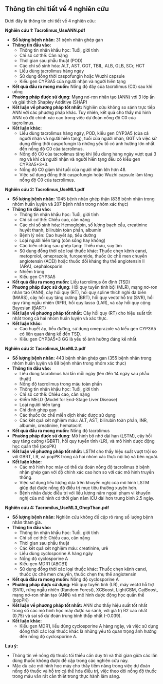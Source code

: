 ## Thông tin chi tiết về 4 nghiên cứu

Dưới đây là thông tin chi tiết về 4 nghiên cứu:

**Nghiên cứu 1: Tacrolimus_UseANN.pdf**

*   **Số lượng bệnh nhân:** 31 bệnh nhân ghép gan
*   **Thông tin đầu vào:**
    *   Thông tin nhân khẩu học: Tuổi, giới tính
    *   Chỉ số cơ thể: Cân nặng
    *   Thời gian sau phẫu thuật (POD)
    *   Các chỉ số sinh hóa: ALT, AST, GGT, TBIL, ALB, GLB, SCr, HCT
    *   Liều dùng tacrolimus hàng ngày
    *   Sử dụng đồng thời caspofungin hoặc Wuzhi capsule
    *   Kiểu gen CYP3A5 của người nhận và người hiến tạng
*   **Kết quả đầu ra mong muốn:** Nồng độ đáy của tacrolimus (C0) sau khi uống
*   **Phương pháp được sử dụng:** Mạng nơ-ron nhân tạo (ANN) với 3 lớp ẩn và giải thích Shapley Additive (SHAP)
*   **Kết luận về phương pháp tốt nhất:** Nghiên cứu không so sánh trực tiếp ANN với các phương pháp khác. Tuy nhiên, kết quả cho thấy mô hình ANN có độ chính xác cao trong việc dự đoán nồng độ C0 của tacrolimus.
*   **Kết luận khác:**
    *   Liều dùng tacrolimus hàng ngày, POD, kiểu gen CYP3A5 (của cả người nhận và người hiến tạng), tuổi của người nhận, GGT và việc sử dụng đồng thời caspofungin là những yếu tố có ảnh hưởng lớn nhất đến nồng độ C0 của tacrolimus.
    *   Nồng độ C0 của tacrolimus tăng khi liều dùng hàng ngày vượt quá 3 mg và khi cả người nhận và người hiến tạng đều có kiểu gen CYP3A5\*3\*3.
    *   Nồng độ C0 giảm khi tuổi của người nhận lớn hơn 48.
    *   Việc sử dụng đồng thời caspofungin hoặc Wuzhi capsule làm tăng nồng độ C0 của tacrolimus.

**Nghiên cứu 2: Tacrolimus_UseML1.pdf**

*   **Số lượng bệnh nhân:** 1045 bệnh nhân ghép thận (838 bệnh nhân trong nhóm huấn luyện và 207 bệnh nhân trong nhóm xác thực)
*   **Thông tin đầu vào:**
    *   Thông tin nhân khẩu học: Tuổi, giới tính
    *   Chỉ số cơ thể: Chiều cao, cân nặng
    *   Các chỉ số sinh hóa: Hemoglobin, số lượng bạch cầu, creatinine huyết thanh, bilirubin toàn phần, albumin
    *   Bệnh lý nền: Cao huyết áp, tiểu đường
    *   Loại người hiến tạng (còn sống hay không)
    *   Các biến chứng sau ghép tạng: Thiếu máu, suy tim
    *   Sử dụng đồng thời các loại thuốc khác: Thuốc chẹn kênh canxi, metoprolol, omeprazole, furosemide, thuốc ức chế men chuyển angiotensin (ACEI) hoặc thuốc đối kháng thụ thể angiotensin II (ARA), cephalosporin
    *   Nhiễm trùng
    *   Kiểu gen CYP3A5
*   **Kết quả đầu ra mong muốn:** Liều tacrolimus ổn định (TSD)
*   **Phương pháp được sử dụng:** Hồi quy tuyến tính bội (MLR), mạng nơ-ron nhân tạo (ANN), cây hồi quy (RT), hồi quy spline thích nghi đa biến (MARS), cây hồi quy tăng cường (BRT), hồi quy vectơ hỗ trợ (SVR), hồi quy rừng ngẫu nhiên (RFR), hồi quy lasso (LAR), và cây hồi quy cộng Bayesian (BART)
*   **Kết luận về phương pháp tốt nhất:** Cây hồi quy (RT) cho hiệu suất tốt nhất trong cả hai nhóm huấn luyện và xác thực.
*   **Kết luận khác:**
    *   Cao huyết áp, tiểu đường, sử dụng omeprazole và kiểu gen CYP3A5 có liên quan đáng kể đến TSD.
    *   Kiểu gen CYP3A5\*3 GG là yếu tố ảnh hưởng đáng kể nhất.

**Nghiên cứu 3: Tacrolimus_UseML2.pdf**

*   **Số lượng bệnh nhân:** 443 bệnh nhân ghép gan (355 bệnh nhân trong nhóm huấn luyện và 88 bệnh nhân trong nhóm xác thực)
*   **Thông tin đầu vào:**
    *   Liều dùng tacrolimus hai lần mỗi ngày (lên đến 14 ngày sau phẫu thuật)
    *   Nồng độ tacrolimus trong máu toàn phần
    *   Thông tin nhân khẩu học: Tuổi, giới tính
    *   Chỉ số cơ thể: Chiều cao, cân nặng
    *   Điểm MELD (Model for End-Stage Liver Disease)
    *   Loại người hiến tạng
    *   Chỉ định ghép gan
    *   Các thuốc ức chế miễn dịch khác được sử dụng
    *   Các kết quả xét nghiệm máu: ALT, AST, bilirubin toàn phần, INR, albumin, creatinine, hematocrit
*   **Kết quả đầu ra mong muốn:** Nồng độ tacrolimus
*   **Phương pháp được sử dụng:** Mô hình bộ nhớ dài hạn (LSTM), cây hồi quy tăng cường (GBRT), hồi quy tuyến tính (LR), và mô hình dược động học quần thể (popPK)
*   **Kết luận về phương pháp tốt nhất:** LSTM cho thấy hiệu suất vượt trội so với GBRT, LR, và popPK trong cả hai nhóm xác thực nội bộ và bên ngoài.
*   **Kết luận khác:**
    *   Các mô hình học máy có thể dự đoán nồng độ tacrolimus ở bệnh nhân ghép gan với độ chính xác cao hơn so với các mô hình truyền thống.
    *   Việc sử dụng liều lượng dựa trên khuyến nghị của mô hình LSTM giúp đạt được nồng độ điều trị mục tiêu thường xuyên hơn.
    *   Bệnh nhân được điều trị với liều lượng nằm ngoài phạm vi khuyến nghị của mô hình có thời gian nằm ICU dài hơn trung bình 2.5 ngày.

**Nghiên cứu 4: Tacromilus_UseML3_GhepThan.pdf**

*   **Số lượng bệnh nhân:** Nghiên cứu không đề cập rõ ràng số lượng bệnh nhân tham gia.
*   **Thông tin đầu vào:**
    *   Thông tin nhân khẩu học: Tuổi, giới tính
    *   Chỉ số cơ thể: Chiều cao, cân nặng
    *   Thời gian sau phẫu thuật
    *   Các kết quả xét nghiệm máu: creatinine, urê
    *   Liều dùng cyclosporine A hàng ngày
    *   Nồng độ cyclosporine A
    *   Kiểu gen MDR1 (ABCB1)
    *   Sử dụng đồng thời các loại thuốc khác: Thuốc chẹn kênh canxi, thuốc ức chế men chuyển, thuốc chẹn thụ thể angiotensin
*   **Kết quả đầu ra mong muốn:** Nồng độ cyclosporine A
*   **Phương pháp được sử dụng:** Hồi quy tuyến tính (LR), máy vectơ hỗ trợ (SVR), rừng ngẫu nhiên (Random Forest), XGBoost, LightGBM, CatBoost, mạng nơ-ron nhân tạo (ANN) và mô hình dược động học quần thể (popPK)
*   **Kết luận về phương pháp tốt nhất:** ANN cho thấy hiệu suất tốt nhất trong số các mô hình học máy được so sánh, với giá trị R2 cao nhất (0.75) và sai số dự đoán trung bình thấp nhất (-0.039).
*   **Kết luận khác:**
    *   Kiểu gen MDR1, liều dùng cyclosporine A hàng ngày, và việc sử dụng đồng thời các loại thuốc khác là những yếu tố quan trọng ảnh hưởng đến nồng độ cyclosporine A.

**Lưu ý:**

*  Thông tin về nồng độ thuốc tối thiểu cần duy trì và thời gian giữa các lần dùng thuốc không được đề cập trong các nghiên cứu này.
*  Mặc dù các mô hình học máy cho thấy tiềm năng trong việc dự đoán nồng độ thuốc và hỗ trợ cá thể hóa điều trị, việc theo dõi nồng độ thuốc trong máu vẫn rất cần thiết trong thực hành lâm sàng. 
